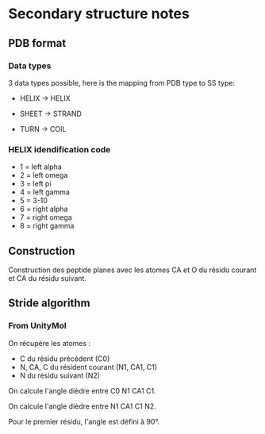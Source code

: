 # Secondary structure notes

## PDB format

### Data types

3 data types possible, here is the mapping from PDB type to SS type:

- HELIX -> HELIX

- SHEET -> STRAND

- TURN -> COIL

### HELIX idendification code

- 1 = left alpha
- 2 = left omega
- 3 = left pi
- 4 = left gamma
- 5 = 3-10
- 6 = right alpha
- 7 = right omega
- 8 = right gamma 

## Construction

Construction des peptide planes avec les atomes CA et O du résidu courant et CA du résidu suivant.

## Stride algorithm

### From UnityMol

On récupère les atomes :

- C du résidu précédent (C0)
- N, CA, C du résident courant (N1, CA1, C1)
- N du résidu suivant (N2)

On calcule l'angle dièdre entre C0 N1 CA1 C1.

On calcule l'angle dièdre entre N1 CA1 C1 N2.

Pour le premier résidu, l'angle est défini à 90°.